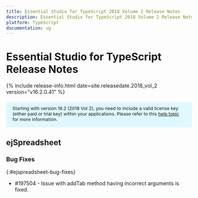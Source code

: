 ```yaml
---
title: Essential Studio for TypeScript 2018 Volume 2 Release Notes
description: Essential Studio for TypeScript 2018 Volume 2 Release Notes
platform: TypeScript
documentation: ug
---
```


# Essential Studio for TypeScript Release Notes

{% include release-info.html date=site.releasedate.2018_vol_2  version="v16.2.0.41" %} 


<style>
#license {
    font-size: .88em!important;
margin-top: 1.5em;     margin-bottom: 1.5em;
    background-color: #def8ff;
    padding: 10px 17px 14px;
}
</style>

<div id="license">
Starting with version 16.2 (2018 Vol 2), you need to include a valid license key (either paid or trial key) within your applications. 
Please refer to this <a href="/common/essential-studio/licensing/license-key">help topic</a> for more information.   
</div>






## ejSpreadsheet

### Bug Fixes
{:#ejspreadsheet-bug-fixes}

* \#197504 - Issue with addTab method having incorrect arguments is fixed.
